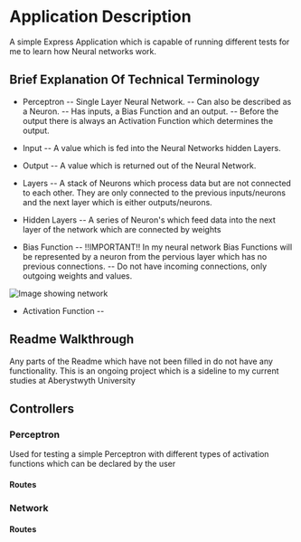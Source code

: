 # Application Description

A  simple Express Application which is capable of running different tests for me to learn how Neural networks work.

## Brief Explanation Of Technical Terminology

- Perceptron
-- Single Layer Neural Network.
-- Can also be described as a Neuron.
-- Has inputs, a Bias Function and an output.
-- Before the output there is always an Activation Function which determines the output.

- Input
-- A value which is fed into the Neural Networks hidden Layers.

- Output
-- A value which is returned out of the Neural Network.

- Layers
-- A stack of Neurons which process data but are not connected to each other. They are only connected to the previous inputs/neurons and the next layer which is either outputs/neurons.

- Hidden Layers
-- A series of Neuron's which feed data into the next layer of the network which are connected by weights

- Bias Function
-- !!IMPORTANT!! In my neural network Bias Functions will be represented by a neuron from the pervious layer which has no previous connections.
-- Do not have incoming connections, only outgoing weights and values.

![Image showing network](https://github.com/Jake-Project/Express-Neural-Network)

- Activation Function
--

## Readme Walkthrough
Any parts of the Readme which have not been filled in do not have any functionality. This is an ongoing project which is a sideline to my current studies at Aberystwyth University

## Controllers

### Perceptron
Used for testing a simple Perceptron with different types of activation functions which can be declared by the user

#### Routes


### Network

#### Routes
